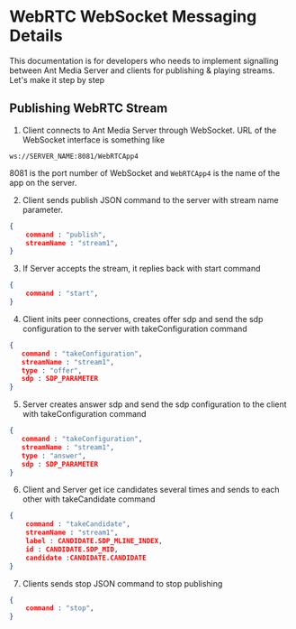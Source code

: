 # WebRTC WebSocket Messaging Details
This documentation is for developers who needs to implement signalling between Ant Media Server and clients 
for publishing & playing streams. Let's make it step by step

## Publishing WebRTC Stream

1. Client connects to Ant Media Server through WebSocket. URL of the WebSocket interface is something like

```
ws://SERVER_NAME:8081/WebRTCApp4
```
8081 is the port number of WebSocket and `WebRTCApp4` is the name of the app on the server.

2. Client sends publish JSON command to the server with stream name parameter. 

```json
{
    command : "publish",
    streamName : "stream1",
}
```

3. If Server accepts the stream, it replies back with start command
```json
{
    command : "start",
}
```

4. Client inits peer connections, creates offer sdp and send the sdp configuration 
to the server with takeConfiguration command
```json
{
   command : "takeConfiguration",
   streamName : "stream1",
   type : "offer",  
   sdp : SDP_PARAMETER
}
```

5. Server creates answer sdp and send the sdp configuration to the client with takeConfiguration command
```json
{
   command : "takeConfiguration",
   streamName : "stream1",
   type : "answer",  
   sdp : SDP_PARAMETER
}
```
6. Client and Server get ice candidates several times and sends to each other with takeCandidate command
```json
{
    command : "takeCandidate",
    streamName : "stream1",
    label : CANDIDATE.SDP_MLINE_INDEX,
    id : CANDIDATE.SDP_MID,
    candidate :CANDIDATE.CANDIDATE
}

```

7. Clients sends stop JSON command to stop publishing
```json
{
    command : "stop",
}
```
